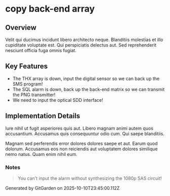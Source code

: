 # copy back-end array

## Overview
Velit qui ducimus incidunt libero architecto neque. Blanditiis molestias et illo cupiditate voluptate est. Qui perspiciatis delectus aut. Sed reprehenderit nesciunt officia fuga omnis fugiat.

## Key Features
- The THX array is down, input the digital sensor so we can back up the SMS program!
- The SQL alarm is down, back up the back-end matrix so we can transmit the PNG transmitter!
- We need to input the optical SDD interface!

## Implementation Details
Iure nihil ut fugit asperiores quis aut. Libero magnam animi autem quos accusantium. Accusamus quis consequuntur odio cum. Qui saepe blanditiis.
 Magnam sed perferendis error dolores dolores saepe et aut. Earum quod dolorum. Accusamus eos non reiciendis aut voluptatem dolores similique nemo natus. Quam enim nihil eum.

### Notes
> You can't input the alarm without synthesizing the 1080p SAS circuit!

Generated by GitGarden on 2025-10-10T23:45:00.112Z
